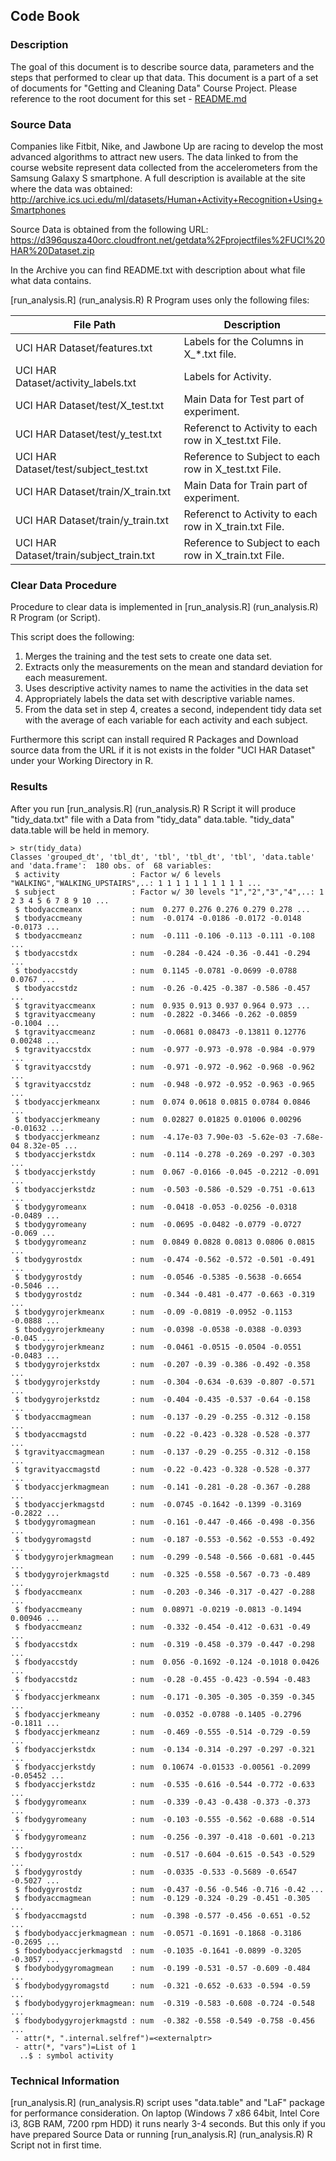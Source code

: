 ## Code Book
### Description
The goal of this document is to describe source data, parameters and the steps that performed to clear up that data. This document is a part of a set of documents for "Getting and Cleaning Data" Course Project. Please reference to the root document for this set - [README.md](README.md)

### Source Data
Companies like Fitbit, Nike, and Jawbone Up are racing to develop the most advanced algorithms to attract new users. The data linked to from the course website represent data collected from the accelerometers from the Samsung Galaxy S smartphone. A full description is available at the site where the data was obtained:
http://archive.ics.uci.edu/ml/datasets/Human+Activity+Recognition+Using+Smartphones

Source Data is obtained from the following URL:
https://d396qusza40orc.cloudfront.net/getdata%2Fprojectfiles%2FUCI%20HAR%20Dataset.zip

In the Archive you can find README.txt with description about what file what data contains.

[run_analysis.R] (run_analysis.R) R Program uses only the following files:

|File Path                                  |Description                                            |                                  
| ----------------------------------------- | ----------------------------------------------------- |
|UCI HAR Dataset/features.txt               |Labels for the Columns in X_\*.txt file.               |
|UCI HAR Dataset/activity_labels.txt        |Labels for Activity.                                   |
|UCI HAR Dataset/test/X_test.txt            |Main Data for Test part of experiment.                 |
|UCI HAR Dataset/test/y_test.txt            |Referenct to Activity to each row in X_test.txt File.  |
|UCI HAR Dataset/test/subject_test.txt      |Reference to Subject to each row in X_test.txt File.   |
|UCI HAR Dataset/train/X_train.txt          |Main Data for Train part of experiment.                |
|UCI HAR Dataset/train/y_train.txt          |Referenct to Activity to each row in X_train.txt File. |
|UCI HAR Dataset/train/subject_train.txt    |Reference to Subject to each row in X_train.txt File.  |

### Clear Data Procedure
Procedure to clear data is implemented in [run_analysis.R] (run_analysis.R) R Program (or Script).

This script does the following:

1. Merges the training and the test sets to create one data set.
1. Extracts only the measurements on the mean and standard deviation for each measurement. 
1. Uses descriptive activity names to name the activities in the data set
1. Appropriately labels the data set with descriptive variable names. 
1. From the data set in step 4, creates a second, independent tidy data set with the average of each variable for each activity and each subject.

Furthermore this script can install required R Packages and Download source data from the URL if it is not exists in the folder "UCI HAR Dataset" under your Working Directory in R.

### Results
After you run [run_analysis.R] (run_analysis.R) R Script it will produce "tidy_data.txt" file with a Data from "tidy_data" data.table. "tidy_data" data.table will be held in memory.

```{r}
> str(tidy_data)
Classes 'grouped_dt', 'tbl_dt', 'tbl', 'tbl_dt', 'tbl', 'data.table' and 'data.frame':  180 obs. of  68 variables:
 $ activity                : Factor w/ 6 levels "WALKING","WALKING_UPSTAIRS",..: 1 1 1 1 1 1 1 1 1 1 ...
 $ subject                 : Factor w/ 30 levels "1","2","3","4",..: 1 2 3 4 5 6 7 8 9 10 ...
 $ tbodyaccmeanx           : num  0.277 0.276 0.276 0.279 0.278 ...
 $ tbodyaccmeany           : num  -0.0174 -0.0186 -0.0172 -0.0148 -0.0173 ...
 $ tbodyaccmeanz           : num  -0.111 -0.106 -0.113 -0.111 -0.108 ...
 $ tbodyaccstdx            : num  -0.284 -0.424 -0.36 -0.441 -0.294 ...
 $ tbodyaccstdy            : num  0.1145 -0.0781 -0.0699 -0.0788 0.0767 ...
 $ tbodyaccstdz            : num  -0.26 -0.425 -0.387 -0.586 -0.457 ...
 $ tgravityaccmeanx        : num  0.935 0.913 0.937 0.964 0.973 ...
 $ tgravityaccmeany        : num  -0.2822 -0.3466 -0.262 -0.0859 -0.1004 ...
 $ tgravityaccmeanz        : num  -0.0681 0.08473 -0.13811 0.12776 0.00248 ...
 $ tgravityaccstdx         : num  -0.977 -0.973 -0.978 -0.984 -0.979 ...
 $ tgravityaccstdy         : num  -0.971 -0.972 -0.962 -0.968 -0.962 ...
 $ tgravityaccstdz         : num  -0.948 -0.972 -0.952 -0.963 -0.965 ...
 $ tbodyaccjerkmeanx       : num  0.074 0.0618 0.0815 0.0784 0.0846 ...
 $ tbodyaccjerkmeany       : num  0.02827 0.01825 0.01006 0.00296 -0.01632 ...
 $ tbodyaccjerkmeanz       : num  -4.17e-03 7.90e-03 -5.62e-03 -7.68e-04 8.32e-05 ...
 $ tbodyaccjerkstdx        : num  -0.114 -0.278 -0.269 -0.297 -0.303 ...
 $ tbodyaccjerkstdy        : num  0.067 -0.0166 -0.045 -0.2212 -0.091 ...
 $ tbodyaccjerkstdz        : num  -0.503 -0.586 -0.529 -0.751 -0.613 ...
 $ tbodygyromeanx          : num  -0.0418 -0.053 -0.0256 -0.0318 -0.0489 ...
 $ tbodygyromeany          : num  -0.0695 -0.0482 -0.0779 -0.0727 -0.069 ...
 $ tbodygyromeanz          : num  0.0849 0.0828 0.0813 0.0806 0.0815 ...
 $ tbodygyrostdx           : num  -0.474 -0.562 -0.572 -0.501 -0.491 ...
 $ tbodygyrostdy           : num  -0.0546 -0.5385 -0.5638 -0.6654 -0.5046 ...
 $ tbodygyrostdz           : num  -0.344 -0.481 -0.477 -0.663 -0.319 ...
 $ tbodygyrojerkmeanx      : num  -0.09 -0.0819 -0.0952 -0.1153 -0.0888 ...
 $ tbodygyrojerkmeany      : num  -0.0398 -0.0538 -0.0388 -0.0393 -0.045 ...
 $ tbodygyrojerkmeanz      : num  -0.0461 -0.0515 -0.0504 -0.0551 -0.0483 ...
 $ tbodygyrojerkstdx       : num  -0.207 -0.39 -0.386 -0.492 -0.358 ...
 $ tbodygyrojerkstdy       : num  -0.304 -0.634 -0.639 -0.807 -0.571 ...
 $ tbodygyrojerkstdz       : num  -0.404 -0.435 -0.537 -0.64 -0.158 ...
 $ tbodyaccmagmean         : num  -0.137 -0.29 -0.255 -0.312 -0.158 ...
 $ tbodyaccmagstd          : num  -0.22 -0.423 -0.328 -0.528 -0.377 ...
 $ tgravityaccmagmean      : num  -0.137 -0.29 -0.255 -0.312 -0.158 ...
 $ tgravityaccmagstd       : num  -0.22 -0.423 -0.328 -0.528 -0.377 ...
 $ tbodyaccjerkmagmean     : num  -0.141 -0.281 -0.28 -0.367 -0.288 ...
 $ tbodyaccjerkmagstd      : num  -0.0745 -0.1642 -0.1399 -0.3169 -0.2822 ...
 $ tbodygyromagmean        : num  -0.161 -0.447 -0.466 -0.498 -0.356 ...
 $ tbodygyromagstd         : num  -0.187 -0.553 -0.562 -0.553 -0.492 ...
 $ tbodygyrojerkmagmean    : num  -0.299 -0.548 -0.566 -0.681 -0.445 ...
 $ tbodygyrojerkmagstd     : num  -0.325 -0.558 -0.567 -0.73 -0.489 ...
 $ fbodyaccmeanx           : num  -0.203 -0.346 -0.317 -0.427 -0.288 ...
 $ fbodyaccmeany           : num  0.08971 -0.0219 -0.0813 -0.1494 0.00946 ...
 $ fbodyaccmeanz           : num  -0.332 -0.454 -0.412 -0.631 -0.49 ...
 $ fbodyaccstdx            : num  -0.319 -0.458 -0.379 -0.447 -0.298 ...
 $ fbodyaccstdy            : num  0.056 -0.1692 -0.124 -0.1018 0.0426 ...
 $ fbodyaccstdz            : num  -0.28 -0.455 -0.423 -0.594 -0.483 ...
 $ fbodyaccjerkmeanx       : num  -0.171 -0.305 -0.305 -0.359 -0.345 ...
 $ fbodyaccjerkmeany       : num  -0.0352 -0.0788 -0.1405 -0.2796 -0.1811 ...
 $ fbodyaccjerkmeanz       : num  -0.469 -0.555 -0.514 -0.729 -0.59 ...
 $ fbodyaccjerkstdx        : num  -0.134 -0.314 -0.297 -0.297 -0.321 ...
 $ fbodyaccjerkstdy        : num  0.10674 -0.01533 -0.00561 -0.2099 -0.05452 ...
 $ fbodyaccjerkstdz        : num  -0.535 -0.616 -0.544 -0.772 -0.633 ...
 $ fbodygyromeanx          : num  -0.339 -0.43 -0.438 -0.373 -0.373 ...
 $ fbodygyromeany          : num  -0.103 -0.555 -0.562 -0.688 -0.514 ...
 $ fbodygyromeanz          : num  -0.256 -0.397 -0.418 -0.601 -0.213 ...
 $ fbodygyrostdx           : num  -0.517 -0.604 -0.615 -0.543 -0.529 ...
 $ fbodygyrostdy           : num  -0.0335 -0.533 -0.5689 -0.6547 -0.5027 ...
 $ fbodygyrostdz           : num  -0.437 -0.56 -0.546 -0.716 -0.42 ...
 $ fbodyaccmagmean         : num  -0.129 -0.324 -0.29 -0.451 -0.305 ...
 $ fbodyaccmagstd          : num  -0.398 -0.577 -0.456 -0.651 -0.52 ...
 $ fbodybodyaccjerkmagmean : num  -0.0571 -0.1691 -0.1868 -0.3186 -0.2695 ...
 $ fbodybodyaccjerkmagstd  : num  -0.1035 -0.1641 -0.0899 -0.3205 -0.3057 ...
 $ fbodybodygyromagmean    : num  -0.199 -0.531 -0.57 -0.609 -0.484 ...
 $ fbodybodygyromagstd     : num  -0.321 -0.652 -0.633 -0.594 -0.59 ...
 $ fbodybodygyrojerkmagmean: num  -0.319 -0.583 -0.608 -0.724 -0.548 ...
 $ fbodybodygyrojerkmagstd : num  -0.382 -0.558 -0.549 -0.758 -0.456 ...
 - attr(*, ".internal.selfref")=<externalptr> 
 - attr(*, "vars")=List of 1
  ..$ : symbol activity
```

### Technical Information
[run_analysis.R] (run_analysis.R) script uses "data.table" and "LaF" package for performance consideration. On laptop (Windows 7 x86 64bit, Intel Core i3, 8GB RAM, 7200 rpm HDD) it runs nearly 3-4 seconds. But  this only if you have prepared Source Data or running [run_analysis.R] (run_analysis.R) R Script not in first time.
